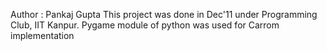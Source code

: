 Author : Pankaj Gupta
This project was done in Dec'11 under Programming Club, IIT Kanpur.
Pygame module of python was used for Carrom implementation
